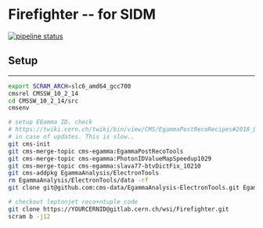 # Firefighter -- for SIDM

[![pipeline status](https://gitlab.cern.ch/wsi/Firefighter/badges/master/pipeline.svg)](https://gitlab.cern.ch/wsi/Firefighter/commits/master)

## Setup

---

```bash
export SCRAM_ARCH=slc6_amd64_gcc700
cmsrel CMSSW_10_2_14
cd CMSSW_10_2_14/src
cmsenv

# setup EGamma ID. check
# https://twiki.cern.ch/twiki/bin/view/CMS/EgammaPostRecoRecipes#2018_Data_MC
# in case of updates. This is slow..
git cms-init
git cms-merge-topic cms-egamma:EgammaPostRecoTools
git cms-merge-topic cms-egamma:PhotonIDValueMapSpeedup1029
git cms-merge-topic cms-egamma:slava77-btvDictFix_10210
git cms-addpkg EgammaAnalysis/ElectronTools
rm EgammaAnalysis/ElectronTools/data -rf
git clone git@github.com:cms-data/EgammaAnalysis-ElectronTools.git EgammaAnalysis/ElectronTools/data

# checkout leptonjet reco+ntuple code
git clone https://YOURCERNID@gitlab.cern.ch/wsi/Firefighter.git
scram b -j12
```
